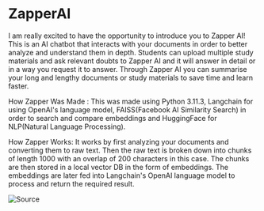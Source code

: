 # ZapperAI

I am really excited to have the opportunity to introduce you to Zapper AI!
This is an AI chatbot that interacts with your documents in order to better analyze and understand them in depth. Students can upload multiple study materials and ask relevant doubts to Zapper AI and it will answer in detail or in a way you request it to answer.
Through Zapper AI you can summarise your long and lengthy documents or study materials to save time and learn faster.

How Zapper Was Made :
This was made using Python 3.11.3, Langchain for using OpenAI's language model, FAISS(Facebook AI Similarity Search) in order to search and compare embeddings and HuggingFace for NLP(Natural Language Processing).

How Zapper Works:
It works by first analyzing your documents and converting them to raw text.
Then the raw text is broken down into chunks of length 1000 with an overlap of 200 characters in this case. The chunks are then stored in a local vector DB in the form of embeddings. The embeddings are later fed into Langchain's OpenAI language model to process and return the required result.

![Source](https://scontent.cdninstagram.com/v/t51.2885-15/381862990_293973903366336_6085095540263788887_n.jpg?stp=dst-jpg_e35&efg=eyJ2ZW5jb2RlX3RhZyI6ImltYWdlX3VybGdlbi4xNDQweDEzMzcuc2RyIn0&_nc_ht=scontent.cdninstagram.com&_nc_cat=100&_nc_ohc=uB2weU6fOXsAX9fizWf&edm=APs17CUBAAAA&ccb=7-5&ig_cache_key=MzE5ODkzNzc3Njk2NzY4OTQwMA%3D%3D.2-ccb7-5&oh=00_AfDPeDrCI8-epGmEo3vF3vkY9cQKHyUP-HzI28RA9sykUA&oe=656DDFBB&_nc_sid=10d13b)

